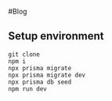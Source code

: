 #Blog

## Setup environment

```
git clone
npm i
npx prisma migrate
npx prisma migrate dev
npx prisma db seed
npm run dev
```
